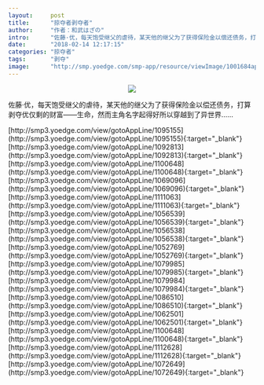 ```yaml
---
layout:     post
title:      "掠夺者剥夺者"
author:     "作者：和武はざの"
intro:      "佐藤·优，每天饱受继父的虐待，某天他的继父为了获得保险金以偿还债务，打算剥夺优仅剩的财富——生命，然而主角名字起得好所以穿越到了异世界……"
date:       "2018-02-14 12:17:15"
categories: "掠夺者"
tags:       "剥夺"
image:      "http://smp.yoedge.com/smp-app/resource/viewImage/1001684appline.png"
---
```

<div style="text-align: center">
<p><img src="http://smp.yoedge.com/smp-app/resource/viewImage/1001684appline.png"/></p>
</div>
<p class="post-meta">
<span>佐藤·优，每天饱受继父的虐待，某天他的继父为了获得保险金以偿还债务，打算剥夺优仅剩的财富——生命，然而主角名字起得好所以穿越到了异世界……</span>
</p>
[http://smp3.yoedge.com/view/gotoAppLine/1095155](http://smp3.yoedge.com/view/gotoAppLine/1095155){:target="_blank"}
[http://smp3.yoedge.com/view/gotoAppLine/1092813](http://smp3.yoedge.com/view/gotoAppLine/1092813){:target="_blank"}
[http://smp3.yoedge.com/view/gotoAppLine/1100648](http://smp3.yoedge.com/view/gotoAppLine/1100648){:target="_blank"}
[http://smp3.yoedge.com/view/gotoAppLine/1069096](http://smp3.yoedge.com/view/gotoAppLine/1069096){:target="_blank"}
[http://smp3.yoedge.com/view/gotoAppLine/1111063](http://smp3.yoedge.com/view/gotoAppLine/1111063){:target="_blank"}
[http://smp3.yoedge.com/view/gotoAppLine/1056539](http://smp3.yoedge.com/view/gotoAppLine/1056539){:target="_blank"}
[http://smp3.yoedge.com/view/gotoAppLine/1056538](http://smp3.yoedge.com/view/gotoAppLine/1056538){:target="_blank"}
[http://smp3.yoedge.com/view/gotoAppLine/1052769](http://smp3.yoedge.com/view/gotoAppLine/1052769){:target="_blank"}
[http://smp3.yoedge.com/view/gotoAppLine/1079985](http://smp3.yoedge.com/view/gotoAppLine/1079985){:target="_blank"}
[http://smp3.yoedge.com/view/gotoAppLine/1079984](http://smp3.yoedge.com/view/gotoAppLine/1079984){:target="_blank"}
[http://smp3.yoedge.com/view/gotoAppLine/1086510](http://smp3.yoedge.com/view/gotoAppLine/1086510){:target="_blank"}
[http://smp3.yoedge.com/view/gotoAppLine/1062501](http://smp3.yoedge.com/view/gotoAppLine/1062501){:target="_blank"}
[http://smp3.yoedge.com/view/gotoAppLine/1100648](http://smp3.yoedge.com/view/gotoAppLine/1100648){:target="_blank"}
[http://smp3.yoedge.com/view/gotoAppLine/1112628](http://smp3.yoedge.com/view/gotoAppLine/1112628){:target="_blank"}
[http://smp3.yoedge.com/view/gotoAppLine/1072649](http://smp3.yoedge.com/view/gotoAppLine/1072649){:target="_blank"}


